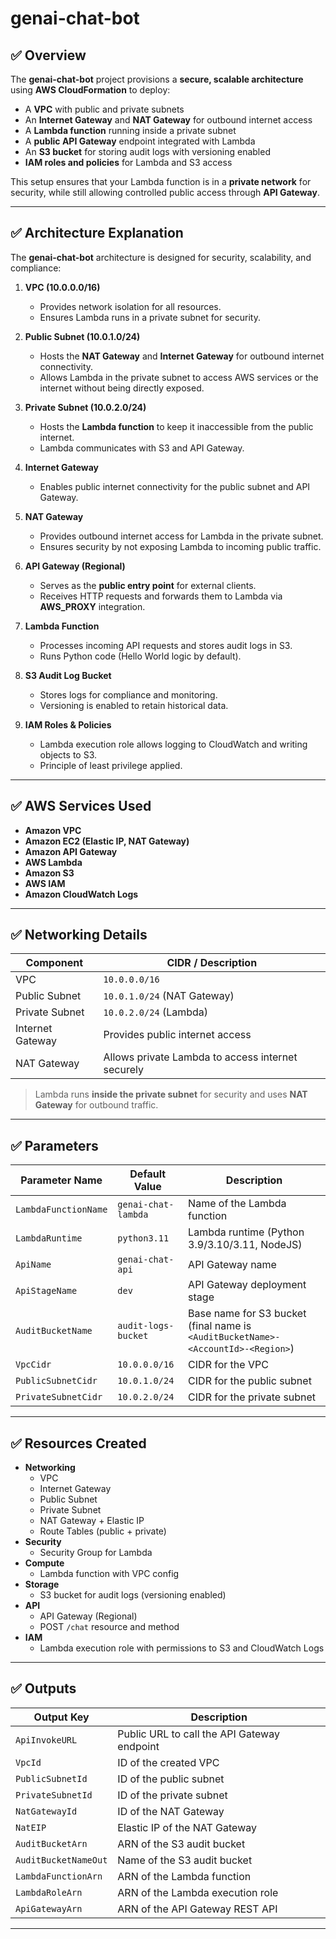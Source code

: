# **genai-chat-bot**

## ✅ Overview
The **genai-chat-bot** project provisions a **secure, scalable architecture** using **AWS CloudFormation** to deploy:
- A **VPC** with public and private subnets
- An **Internet Gateway** and **NAT Gateway** for outbound internet access
- A **Lambda function** running inside a private subnet
- A **public API Gateway** endpoint integrated with Lambda
- An **S3 bucket** for storing audit logs with versioning enabled
- **IAM roles and policies** for Lambda and S3 access

This setup ensures that your Lambda function is in a **private network** for security, while still allowing controlled public access through **API Gateway**.

---

## ✅ Architecture Explanation
The **genai-chat-bot** architecture is designed for security, scalability, and compliance:

1. **VPC (10.0.0.0/16)**  
   - Provides network isolation for all resources.
   - Ensures Lambda runs in a private subnet for security.

2. **Public Subnet (10.0.1.0/24)**  
   - Hosts the **NAT Gateway** and **Internet Gateway** for outbound internet connectivity.
   - Allows Lambda in the private subnet to access AWS services or the internet without being directly exposed.

3. **Private Subnet (10.0.2.0/24)**  
   - Hosts the **Lambda function** to keep it inaccessible from the public internet.
   - Lambda communicates with S3 and API Gateway.

4. **Internet Gateway**  
   - Enables public internet connectivity for the public subnet and API Gateway.

5. **NAT Gateway**  
   - Provides outbound internet access for Lambda in the private subnet.
   - Ensures security by not exposing Lambda to incoming public traffic.

6. **API Gateway (Regional)**  
   - Serves as the **public entry point** for external clients.
   - Receives HTTP requests and forwards them to Lambda via **AWS_PROXY** integration.

7. **Lambda Function**  
   - Processes incoming API requests and stores audit logs in S3.
   - Runs Python code (Hello World logic by default).

8. **S3 Audit Log Bucket**  
   - Stores logs for compliance and monitoring.
   - Versioning is enabled to retain historical data.

9. **IAM Roles & Policies**  
   - Lambda execution role allows logging to CloudWatch and writing objects to S3.
   - Principle of least privilege applied.

---

## ✅ AWS Services Used
- **Amazon VPC**
- **Amazon EC2 (Elastic IP, NAT Gateway)**
- **Amazon API Gateway**
- **AWS Lambda**
- **Amazon S3**
- **AWS IAM**
- **Amazon CloudWatch Logs**

---

## ✅ Networking Details
| Component             | CIDR / Description              |
|----------------------|---------------------------------|
| VPC                 | `10.0.0.0/16`                  |
| Public Subnet       | `10.0.1.0/24` (NAT Gateway)    |
| Private Subnet      | `10.0.2.0/24` (Lambda)         |
| Internet Gateway    | Provides public internet access |
| NAT Gateway         | Allows private Lambda to access internet securely |

> Lambda runs **inside the private subnet** for security and uses **NAT Gateway** for outbound traffic.

---

## ✅ Parameters
| Parameter Name       | Default Value       | Description                                   |
|----------------------|---------------------|-----------------------------------------------|
| `LambdaFunctionName` | `genai-chat-lambda`| Name of the Lambda function                 |
| `LambdaRuntime`      | `python3.11`       | Lambda runtime (Python 3.9/3.10/3.11, NodeJS)|
| `ApiName`            | `genai-chat-api`   | API Gateway name                            |
| `ApiStageName`       | `dev`             | API Gateway deployment stage               |
| `AuditBucketName`    | `audit-logs-bucket`| Base name for S3 bucket (final name is `<AuditBucketName>-<AccountId>-<Region>`) |
| `VpcCidr`            | `10.0.0.0/16`     | CIDR for the VPC                            |
| `PublicSubnetCidr`   | `10.0.1.0/24`     | CIDR for the public subnet                 |
| `PrivateSubnetCidr`  | `10.0.2.0/24`     | CIDR for the private subnet                |

---

## ✅ Resources Created
- **Networking**
  - VPC
  - Internet Gateway
  - Public Subnet
  - Private Subnet
  - NAT Gateway + Elastic IP
  - Route Tables (public + private)
- **Security**
  - Security Group for Lambda
- **Compute**
  - Lambda function with VPC config
- **Storage**
  - S3 bucket for audit logs (versioning enabled)
- **API**
  - API Gateway (Regional)
  - POST `/chat` resource and method
- **IAM**
  - Lambda execution role with permissions to S3 and CloudWatch Logs

---

## ✅ Outputs
| Output Key           | Description                                     |
|----------------------|-----------------------------------------------|
| `ApiInvokeURL`       | Public URL to call the API Gateway endpoint |
| `VpcId`             | ID of the created VPC                        |
| `PublicSubnetId`    | ID of the public subnet                      |
| `PrivateSubnetId`   | ID of the private subnet                     |
| `NatGatewayId`      | ID of the NAT Gateway                        |
| `NatEIP`            | Elastic IP of the NAT Gateway                |
| `AuditBucketArn`    | ARN of the S3 audit bucket                   |
| `AuditBucketNameOut`| Name of the S3 audit bucket                  |
| `LambdaFunctionArn` | ARN of the Lambda function                   |
| `LambdaRoleArn`     | ARN of the Lambda execution role             |
| `ApiGatewayArn`     | ARN of the API Gateway REST API              |

---